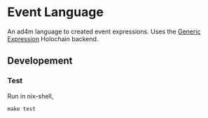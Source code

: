 # Event Language

An ad4m language to created event expressions. Uses the [Generic Expression](https://github.com/juntofoundation/Generic-Expression) Holochain backend.

## Developement

### Test

Run in nix-shell,

```shell
make test
```
